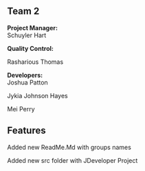 ## Team 2
**Project Manager:**   
Schuyler Hart

**Quality Control:**  

Rasharious Thomas 

**Developers:**  
Joshua Patton

Jykia Johnson Hayes 

Mei Perry
## Features
Added new ReadMe.Md with groups names

Added new src folder with JDeveloper Project
